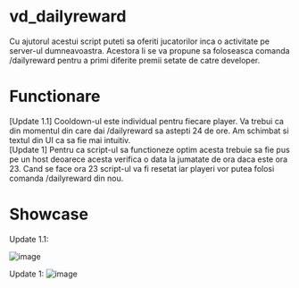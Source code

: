 # vd_dailyreward

Cu ajutorul acestui script puteti sa oferiti jucatorilor inca o activitate pe server-ul dumneavoastra. Acestora li se va propune sa foloseasca comanda /dailyreward pentru a primi diferite premii setate de catre developer.

# Functionare

[Update 1.1] Cooldown-ul este individual pentru fiecare player. Va trebui ca din momentul din care dai /dailyreward sa astepti 24 de ore. Am schimbat si textul din UI ca sa fie mai intuitiv.<br>
[Update 1] Pentru ca script-ul sa functioneze optim acesta trebuie sa fie pus pe un host deoarece acesta verifica o data la jumatate de ora daca este ora 23. Cand se face ora 23 script-ul va fi resetat iar playeri vor putea folosi comanda /dailyreward din nou.

# Showcase
Update 1.1:

![image](https://github.com/VD-Scripts/vd_dailyreward/assets/117598520/bf193d96-4139-4baf-a1b2-2c760966fda2)

Update 1:
![image](https://github.com/VD-Scripts/vd_dailyreward/assets/117598520/29946f3a-16ef-4854-817c-4ca1dbf7237d)

